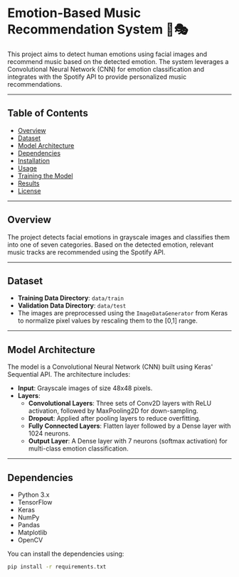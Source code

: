 # Emotion-Based Music Recommendation System 🎵🎭

This project aims to detect human emotions using facial images and recommend music based on the detected emotion. The system leverages a Convolutional Neural Network (CNN) for emotion classification and integrates with the Spotify API to provide personalized music recommendations.

---

## Table of Contents
- [Overview](#overview)
- [Dataset](#dataset)
- [Model Architecture](#model-architecture)
- [Dependencies](#dependencies)
- [Installation](#installation)
- [Usage](#usage)
- [Training the Model](#training-the-model)
- [Results](#results)
- [License](#license)

---

## Overview
The project detects facial emotions in grayscale images and classifies them into one of seven categories. Based on the detected emotion, relevant music tracks are recommended using the Spotify API.

---

## Dataset
- **Training Data Directory**: `data/train`
- **Validation Data Directory**: `data/test`
- The images are preprocessed using the `ImageDataGenerator` from Keras to normalize pixel values by rescaling them to the [0,1] range.

---

## Model Architecture
The model is a Convolutional Neural Network (CNN) built using Keras' Sequential API. The architecture includes:

- **Input**: Grayscale images of size 48x48 pixels.
- **Layers**:
  - **Convolutional Layers**: Three sets of Conv2D layers with ReLU activation, followed by MaxPooling2D for down-sampling.
  - **Dropout**: Applied after pooling layers to reduce overfitting.
  - **Fully Connected Layers**: Flatten layer followed by a Dense layer with 1024 neurons.
  - **Output Layer**: A Dense layer with 7 neurons (softmax activation) for multi-class emotion classification.

---

## Dependencies
- Python 3.x
- TensorFlow
- Keras
- NumPy
- Pandas
- Matplotlib
- OpenCV

You can install the dependencies using:

```bash
pip install -r requirements.txt

